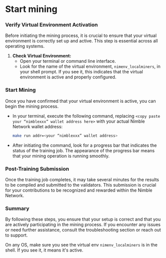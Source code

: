 # Start mining

### Verify Virtual Environment Activation

Before initiating the mining process, it is crucial to ensure that your virtual environment is correctly set up and active. This step is essential across all operating systems.

1. **Check Virtual Environment:**
   * Open your terminal or command line interface.
   * Look for the name of the virtual environment, `nimenv_localminers`, in your shell prompt. If you see it, this indicates that the virtual environment is active and properly configured.

### Start Mining

Once you have confirmed that your virtual environment is active, you can begin the mining process.

*   In your terminal, execute the following command, replacing `<copy paste your “nimblexxx” wallet address here>` with your actual Nimble Network wallet address:

    ```bash
    make run addr=<your “nimblexxx” wallet address>
    ```
* After initiating the command, look for a progress bar that indicates the status of the training job. The appearance of the progress bar means that your mining operation is running smoothly.

### Post-Training Submission

Once the training job completes, it may take several minutes for the results to be compiled and submitted to the validators. This submission is crucial for your contributions to be recognized and rewarded within the Nimble Network.

### Summary

By following these steps, you ensure that your setup is correct and that you are actively participating in the mining process. If you encounter any issues or need further assistance, consult the troubleshooting section or reach out to support.

On any OS, make sure you see the virtual env `nimenv_localminers` is in the shell.  If you see it, it means it's active.&#x20;
